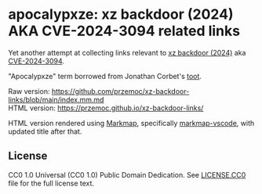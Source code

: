 apocalypxze: xz backdoor (2024) AKA CVE-2024-3094 related links
===============================================================

Yet another attempt at collecting links relevant to [xz backdoor (2024)][1]
aka [CVE-2024-3094][2].

"Apocalypxze" term borrowed from Jonathan Corbet's [toot][3].

Raw version: https://github.com/przemoc/xz-backdoor-links/blob/main/index.mm.md  
HTML version: https://przemoc.github.io/xz-backdoor-links/

HTML version rendered using [Markmap][4], specifically [markmap-vscode][5],
with updated title after that.

[1]: https://tukaani.org/xz-backdoor/
[2]: https://www.cve.org/CVERecord?id=CVE-2024-3094
[3]: https://social.kernel.org/notice/AgM1lT6HeBpodOubEe
[4]: https://markmap.js.org/
[5]: https://marketplace.visualstudio.com/items?itemName=gera2ld.markmap-vscode

License
-------

CC0 1.0 Universal (CC0 1.0) Public Domain Dedication.
See [LICENSE.CC0](LICENSE.CC0) file for the full license text.
